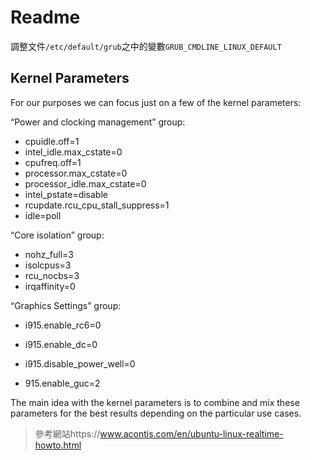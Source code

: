 # Readme

調整文件`/etc/default/grub`之中的變數`GRUB_CMDLINE_LINUX_DEFAULT`



## Kernel Parameters

For our purposes we can focus just on a few of the kernel parameters:

“Power and clocking management” group:

- cpuidle.off=1
- intel_idle.max_cstate=0
- cpufreq.off=1
- processor.max_cstate=0
- processor_idle.max_cstate=0
- intel_pstate=disable
- rcupdate.rcu_cpu_stall_suppress=1
- idle=poll

“Core isolation” group:

- nohz_full=3
- isolcpus=3
- rcu_nocbs=3
- irqaffinity=0

“Graphics Settings” group:

- i915.enable_rc6=0

- i915.enable_dc=0
- i915.disable_power_well=0
- 915.enable_guc=2

The main idea with the kernel parameters is to combine and mix these  parameters for the best results depending on the particular use cases.

> 參考網站https://www.acontis.com/en/ubuntu-linux-realtime-howto.html

